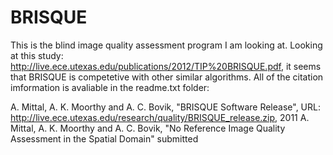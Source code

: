# BRISQUE
This is the blind image quality assessment program I am looking at. Looking at this study: http://live.ece.utexas.edu/publications/2012/TIP%20BRISQUE.pdf, it seems that BRISQUE is competetive with other similar algorithms. All of the citation imformation is avaliable in the readme.txt folder:

A. Mittal, A. K. Moorthy and A. C. Bovik, "BRISQUE Software Release", 
  URL: http://live.ece.utexas.edu/research/quality/BRISQUE_release.zip, 2011
A. Mittal, A. K. Moorthy and A. C. Bovik, "No Reference Image Quality Assessment in the 
  Spatial Domain" submitted


